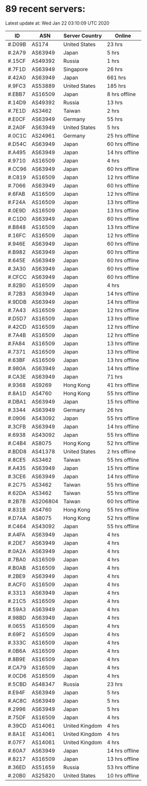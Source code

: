 # 89 recent servers:

Latest update at: Wed Jan 22 03:10:09 UTC 2020

| ID | ASN | Server Country | Online |
| -- | --- | -------------- | ------ |
| #.D09B | AS174 | United States | 23 hrs |
| #.2A79 | AS63949 | Japan | 5 hrs |
| #.15CF | AS49392 | Russia | 1 hrs |
| #.7F1D | AS63949 | Singapore | 26 hrs |
| #.42A0 | AS63949 | Japan | 661 hrs |
| #.9FC3 | AS53889 | United States | 185 hrs |
| #.EBB7 | AS16509 | Japan | 8 hrs offline |
| #.14D9 | AS49392 | Russia | 13 hrs |
| #.7E1D | AS3462 | Taiwan | 2 hrs |
| #.E0CF | AS63949 | Germany | 55 hrs |
| #.2A0F | AS63949 | United States | 5 hrs |
| #.0C1C | AS24961 | Germany | 25 hrs offline |
| #.D54C | AS63949 | Japan | 60 hrs offline |
| #.A495 | AS63949 | Japan | 14 hrs offline |
| #.9710 | AS16509 | Japan | 4 hrs |
| #.CC96 | AS63949 | Japan | 60 hrs offline |
| #.C819 | AS16509 | Japan | 12 hrs offline |
| #.7066 | AS63949 | Japan | 60 hrs offline |
| #.6FAB | AS16509 | Japan | 12 hrs offline |
| #.F24A | AS16509 | Japan | 13 hrs offline |
| #.0E9D | AS16509 | Japan | 13 hrs offline |
| #.C1D0 | AS63949 | Japan | 60 hrs offline |
| #.B848 | AS16509 | Japan | 13 hrs offline |
| #.16FC | AS16509 | Japan | 12 hrs offline |
| #.946E | AS63949 | Japan | 60 hrs offline |
| #.B982 | AS63949 | Japan | 60 hrs offline |
| #.645E | AS63949 | Japan | 60 hrs offline |
| #.3A30 | AS63949 | Japan | 60 hrs offline |
| #.CFCC | AS63949 | Japan | 60 hrs offline |
| #.82B0 | AS16509 | Japan | 4 hrs |
| #.72B3 | AS63949 | Japan | 14 hrs offline |
| #.9DDB | AS63949 | Japan | 14 hrs offline |
| #.7A43 | AS16509 | Japan | 12 hrs offline |
| #.D5D7 | AS16509 | Japan | 13 hrs offline |
| #.42CD | AS16509 | Japan | 12 hrs offline |
| #.7A4B | AS16509 | Japan | 12 hrs offline |
| #.FA84 | AS16509 | Japan | 13 hrs offline |
| #.7371 | AS16509 | Japan | 13 hrs offline |
| #.63BF | AS16509 | Japan | 13 hrs offline |
| #.980A | AS63949 | Japan | 14 hrs offline |
| #.CA3E | AS63949 | Japan | 71 hrs |
| #.9368 | AS9269 | Hong Kong | 41 hrs offline |
| #.8A1D | AS4760 | Hong Kong | 55 hrs offline |
| #.DBA1 | AS63949 | Japan | 15 hrs offline |
| #.3344 | AS63949 | Germany | 26 hrs |
| #.0906 | AS43092 | Japan | 55 hrs offline |
| #.3CFB | AS63949 | Japan | 14 hrs offline |
| #.6938 | AS43092 | Japan | 55 hrs offline |
| #.C4B4 | AS8075 | Hong Kong | 52 hrs offline |
| #.BDD8 | AS41378 | United States | 2 hrs offline |
| #.8CE5 | AS3462 | Taiwan | 55 hrs offline |
| #.A435 | AS63949 | Japan | 15 hrs offline |
| #.3CE6 | AS63949 | Japan | 14 hrs offline |
| #.2C75 | AS3462 | Taiwan | 55 hrs offline |
| #.62DA | AS3462 | Taiwan | 55 hrs offline |
| #.2B7B | AS206804 | Taiwan | 60 hrs offline |
| #.831B | AS4760 | Hong Kong | 55 hrs offline |
| #.D7AA | AS8075 | Hong Kong | 52 hrs offline |
| #.C464 | AS43092 | Japan | 55 hrs offline |
| #.A4FA | AS63949 | Japan | 4 hrs |
| #.2DE7 | AS63949 | Japan | 4 hrs |
| #.0A2A | AS63949 | Japan | 4 hrs |
| #.7BA0 | AS16509 | Japan | 4 hrs |
| #.B0AB | AS16509 | Japan | 4 hrs |
| #.2BE9 | AS63949 | Japan | 4 hrs |
| #.ACF0 | AS16509 | Japan | 4 hrs |
| #.3313 | AS63949 | Japan | 4 hrs |
| #.21C5 | AS16509 | Japan | 4 hrs |
| #.59A3 | AS63949 | Japan | 4 hrs |
| #.98BD | AS63949 | Japan | 4 hrs |
| #.0655 | AS16509 | Japan | 4 hrs |
| #.69F2 | AS16509 | Japan | 4 hrs |
| #.333C | AS16509 | Japan | 4 hrs |
| #.0B6A | AS16509 | Japan | 4 hrs |
| #.8B9E | AS16509 | Japan | 4 hrs |
| #.CA79 | AS16509 | Japan | 4 hrs |
| #.0CD6 | AS16509 | Japan | 4 hrs |
| #.5CBD | AS48347 | Russia | 23 hrs |
| #.E94F | AS63949 | Japan | 5 hrs |
| #.AC8C | AS63949 | Japan | 5 hrs |
| #.2996 | AS63949 | Japan | 5 hrs |
| #.75DF | AS16509 | Japan | 4 hrs |
| #.39CD | AS14061 | United Kingdom | 4 hrs |
| #.8A1E | AS14061 | United Kingdom | 4 hrs |
| #.07F7 | AS14061 | United Kingdom | 4 hrs |
| #.60A7 | AS63949 | Japan | 14 hrs offline |
| #.8217 | AS16509 | Japan | 13 hrs offline |
| #.36ED | AS51659 | Russia | 53 hrs offline |
| #.20B0 | AS25820 | United States | 10 hrs offline |

